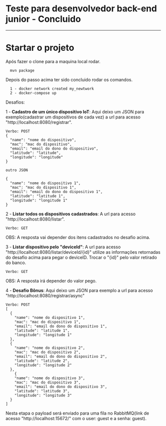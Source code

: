 #  Teste para desenvolvedor back-end junior - Concluido

---     

# Startar o projeto

Após fazer o clone para a maquina local rodar.

```
  mvn package 
```
Depois do passo acima ter sido concluido rodar os comandos.

```
  1 - docker network created my_newtwork
  2 - docker-compose up
```

Desafios:

1 - **Cadastro de um único dispositivo IoT**: Aqui deixo um JSON para exemplo(cadastrar um dispositivos de cada vez)
a url para acesso "http://localhost:8080/registrar".

```
Verbo: POST
{
  "name": "nome do dispositivo",
  "mac": "mac do dispositivo",
  "email": "email do dono do dispositivo",
  "latitude": "latitude",
  "longitude": "longitude"
}

outro JSON

{
  "name": "nome do dispositivo 1",
  "mac": "mac do dispositivo 1",
  "email": "email do dono do dispositivo 1",
  "latitude": "latitude 1",
  "longitude": "longitude 1"
}
```
2 - **Listar todos os dispositivos cadastrados**: A url para acesso "http://localhost:8080/listar".

```
Verbo: GET
```
OBS: A resposta vai depender dos itens cadastrados no desafio acima.


3 - **Listar dispositivo pelo "deviceId"**: A url para acesso "http://localhost:8080/listar/deviceId/{id}"
utilize as informações retornadas do desafio acima para pegar o deviceID. Trocar o "{id}" pelo valor retirado do banco.

```
Verbo: GET
```
OBS: A resposta irá depender do valor pego.


4 - **Desafio Bônus**: Aqui deixo um JSON para exemplo a url para acesso "http://localhost:8080/registrar/async"

```
Verbo: POST
[
  {
    "name": "nome do dispositivo 1",
    "mac": "mac do dispositivo 1",
    "email": "email do dono do dispositivo 1",
    "latitude": "latitude 1",
    "longitude": "longitude 1"
  },
  {
    "name": "nome do dispositivo 2",
    "mac": "mac do dispositivo 2",
    "email": "email do dono do dispositivo 2",
    "latitude": "latitude 2",
    "longitude": "longitude 2"
  },
    {
    "name": "nome do dispositivo 3",
    "mac": "mac do dispositivo 3",
    "email": "email do dono do dispositivo 3",
    "latitude": "latitude 3",
    "longitude": "longitude 3"
  }
]
```
Nesta etapa o payload será enviado para uma fila no RabbitMQ(link de acesso "http://localhost:15672/" com o user: guest e a senha: guest).
